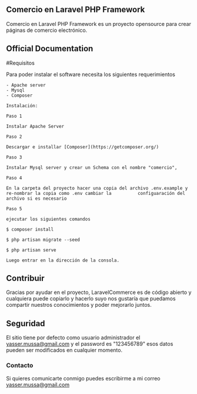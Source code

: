 ## Comercio en Laravel PHP Framework

Comercio en Laravel PHP Framework es un proyecto opensource para crear páginas de comercio electrónico. 

## Official Documentation

#Requisitos

Para poder instalar el software necesita los siguientes requerimientos

	- Apache server
	- Mysql
	- Composer

	Instalación:

	Paso 1
	
	Instalar Apache Server

	Paso 2

	Descargar e installar [Composer](https://getcomposer.org/)

	Paso 3 

	Instalar Mysql server y crear un Schema con el nombre "comercio",

	Paso 4 

	En la carpeta del proyecto hacer una copia del archivo .env.example y re-nombrar la copia como .env cambiar la 			configuaración del archivo si es necesario 
	
	Paso 5
	
	ejecutar los siguientes comandos 

	$ composer install 

	$ php artisan migrate --seed

	$ php artisan serve

	Luego entrar en la dirección de la consola.

## Contribuir
Gracias por ayudar en el proyecto, LaravelCommerce es de código abierto y cualquiera puede copiarlo y hacerlo suyo nos gustaría que puedamos compartir nuestros conocimientos y poder mejorarlo juntos.

## Seguridad

El sitio tiene por defecto como usuario administrador el yasser.mussa@gmail.com y el password es "123456789" esos datos pueden ser modificados en cualquier momento. 

### Contacto

Si quieres comunicarte conmigo puedes escribirme a mi correo yasser.mussa@gmail.com
